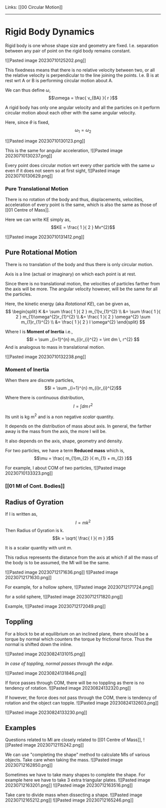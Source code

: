 Links: [[00 Circular Motion]]
___
# Rigid Body Dynamics

Rigid body is one whose shape size and geometry are fixed. I.e. separation between any pair of point on the rigid body remains constant. 

![[Pasted image 20230710125202.png]]

This fixedness means that there is no relative velocity between two, or all the relative velocity is perpendicular to the line joining the points.
I.e. B is at rest wrt A or B is performing circular motion about A. 

We can thus define $\omega$,
$$\omega = \frac{ v_{BA} }{ r }$$

A rigid body has only one angular velocity and all the particles on it perform circular motion about each other with the same angular velocity. 

Here,  since $\theta$ is fixed,
$$\omega_{1} = \omega_{2}$$

![[Pasted image 20230710130123.png]]

This is the same for angular acceleration,
![[Pasted image 20230710130237.png]]

Every point does circular motion wrt every other particle with the same $\omega$ even if it does not seem so at first sight,
![[Pasted image 20230710130629.png]]

### Pure Translational Motion 
There is no rotation of the body and thus, displacements, velocities, acceleration of every point is the same, which is also the same as those of [[01 Centre of Mass]]. 

Here we can write KE simply as,
$$KE = \frac{ 1 }{ 2 } Mv^{2}$$

![[Pasted image 20230710131412.png]]

## Pure Rotational Motion
There is no translation of the body and thus there is only circular motion.

Axis is a line (actual or imaginary) on which each point is at rest. 

Since there is no translational motion, the velocities of particles farther from the axis will be more. The angular velocity however, will be the same for all the particles. 

Here, the kinetic energy (aka *Rotational KE*), can be given as,
$$
\begin{split}
K &= \sum  \frac{ 1 }{ 2 } m_{1}v_{1}^{2} \\
&= \sum  \frac{ 1 }{ 2 } m_{1}\omega^{2}r_{1}^{2} \\
&=  \frac{ 1 }{ 2 } \omega^{2} \sum  m_{1}r_{1}^{2} \\ 
&= \frac{ 1 }{ 2 } I \omega^{2}
\end{split}
$$

Where I is **Moment of Inertia** i.e.,
$$I = \sum _{i=1}^{n} m_{i}r_{i}^{2} = \int dm \, r^{2} $$
And is analogous to mass in translational motion. 

![[Pasted image 20230710132238.png]]

### Moment of Inertia 
When there are discrete particles,
$$I = \sum _{i=1}^{n} m_{i}r_{i}^{2}$$

Where there is continuous distribution,
$$I = \int dm \, r^{2} $$

Its unit is kg m$^{2}$ and is a non negative *scalar* quantity. 

It depends on the distribution of mass about axis. In general, the farther away is the mass from the axis, the more I will be.

It also depends on the axis, shape, geometry and density. 

For two particles, we have a term **Reduced mass** which is,
$$\mu = \frac{ m_{1}m_{2} }{ m_{1} + m_{2} }$$

For example, I about COM of two particles,
![[Pasted image 20230710133323.png]]

### [[01 MI of Cont. Bodies]]

## Radius of Gyration
If I is written as,
$$I = mk^{2}$$
Then Radius of Gyration is k.
$$k = \sqrt{ \frac{ I }{ m } }$$

It is a scalar quantity with unit $m$. 

This radius represents the distance from the axis at which if all the mass of the body is  to be assumed, the MI will be the same. 

![[Pasted image 20230712171636.png]]
![[Pasted image 20230712171630.png]]

For example, for a hollow sphere,
![[Pasted image 20230712171724.png]]

for a solid sphere,
![[Pasted image 20230712171820.png]]

Example,
![[Pasted image 20230712172049.png]]

## Toppling
For a block to be at equilibrium on an inclined plane, there should be a torque by normal which counters the torque by frictional force. Thus the normal is shifted down the inline.

![[Pasted image 20230824131015.png]]

*In case of toppling, normal passes through the edge.*

![[Pasted image 20230824131846.png]]

If force passes through COM, there will be no toppling as there is no tendency of rotation.
![[Pasted image 20230824132320.png]]

If however, the force does not pass through the COM, there is tendency of rotation and the object can topple.
![[Pasted image 20230824132603.png]]

![[Pasted image 20230824133230.png]]

## Examples
Questions related to MI are closely related to [[01 Centre of Mass]],
![[Pasted image 20230712115242.png]]

We can use "completing the shape" method to calculate MIs of various objects. Take care when taking the mass.
![[Pasted image 20230712162850.png]]

Sometimes we have to take many shapes to complete the shape. For example here we have to take 3 extra triangular plates. 
![[Pasted image 20230712163201.png]]
![[Pasted image 20230712163516.png]]


Take care to divide mass when dissecting a shape.
![[Pasted image 20230712165212.png]]
![[Pasted image 20230712165246.png]]

